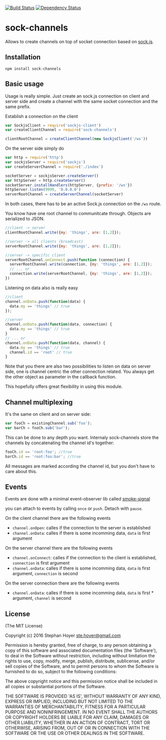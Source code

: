 [![Build Status](https://travis-ci.org/stephanhoyer/sock-channels.png?branch=master)](https://travis-ci.org/model-io/sock-channels)
[![Dependency Status](https://david-dm.org/stephanhoyer/sock-channels.png)](https://david-dm.org/model-io/sock-channels)

sock-channels
=============

Allows to create channels on top of socket connection based on
[sock.js](http://sockjs.org).

Installation
------------

    npm install sock-channels

Basic usage
-----------

Usage is really simple. Just create an sock.js connection on client and server
side and create a channel with the same socket connection and the same prefix.

Establish a connection on the client

```javascript
var SockjsClient = require('sockjs-client')
var createClientChannel = require('sock-channels')

clientRootChannel = createClientChannel(new SockjsClient('/ws'))
```

On the server side simply do

```javascript
var http = require('http')
var sockjsServer = require('sockjs')
var createServerChannel = require('./index')

socketServer = sockjsServer.createServer()
var httpServer = http.createServer()
socketServer.installHandlers(httpServer, {prefix: '/ws'})
httpServer.listen(9999, '0.0.0.0')
serverRootChannel = createServerChannel(socketServer)
```

In both cases, there has to be an active Sock.js connection on the `/ws`
route.

You know have one root channel to communitcate through. Objects are serialized to JSON.

```javascript
//client -> server
clientRootChannel.write({my: 'things', are: [1,2]});

//server -> all clients (broadcast)
serverRootChannel.write({my: 'things', are: [1,2]});

//server -> specific client
serverRootChannel.onConnect.push(function (connection) {
  serverRootChannel.write(connection, {my: 'things', are: [1,2]});
  // ... or
  connection.write(serverRootChannel, {my: 'things', are: [1,2]});
})
```

Listening on data also is really easy

```javascript
//client
channel.onData.push(function(data) {
  data.my == 'things' // true
});

//server
channel.onData.push(function(data, connection) {
  data.my == 'things' // true
}
// ... or
channel.onData.push(function(data, channel) {
  data.my == 'things' // true
  channel.id == 'root' // true
}
```

Note that you there are also two possibilities to listen on data on server side,
one is channel centric the other connection related. You always get the other
object as parameter in the callback function.

This hopefully offers great flexibility in using this module.

Channel multiplexing
--------------------

It's the same on client and on server side:

```javascript
var fooCh = existingChannel.sub('foo');
var barCh = fooCh.sub('bar');
```

This can be done to any depth you want. Internaly sock-channels store the
channels by concatenating the channel id's together:

```javascript
fooCh.id == 'root:foo'; //true
barCh.id == 'root:foo:bar'; //true
```

All messages are marked according the channel id, but you don't have to care
about this.

Events
------

Events are done with a minimal event-observer lib called [smoke-signal](https://github.com/StephanHoyer/smoke-signal)

you can attach to events by calling `once` or `push`. Detach with `pause`.

On the client channel there are the following events

* `channel.onOpen`: calles if the connection to the server is established
* `channel.onData`: calles if there is some incomming data, `data` is first argument

On the server channel there are the following events

* `channel.onConnect`: calles if the connection to the client is established, `connection` is first argument
* `channel.onData`: calles if there is some incomming data, `data` is first argument, `connection` is second

On the server connection there are the following events
* `channel.onData`: calles if there is some incomming data, `data` is first * argument, `channel` is second

License
-------

(The MIT License)

Copyright (c) 2016 Stephan Hoyer <ste.hoyer@gmail.com>

Permission is hereby granted, free of charge, to any person obtaining a copy
of this software and associated documentation files (the 'Software'), to deal
in the Software without restriction, including without limitation the rights
to use, copy, modify, merge, publish, distribute, sublicense, and/or sell
copies of the Software, and to permit persons to whom the Software is
furnished to do so, subject to the following conditions:

The above copyright notice and this permission notice shall be included in all
copies or substantial portions of the Software.

THE SOFTWARE IS PROVIDED 'AS IS', WITHOUT WARRANTY OF ANY KIND, EXPRESS OR
IMPLIED, INCLUDING BUT NOT LIMITED TO THE WARRANTIES OF MERCHANTABILITY,
FITNESS FOR A PARTICULAR PURPOSE AND NONINFRINGEMENT. IN NO EVENT SHALL THE
AUTHORS OR COPYRIGHT HOLDERS BE LIABLE FOR ANY CLAIM, DAMAGES OR OTHER
LIABILITY, WHETHER IN AN ACTION OF CONTRACT, TORT OR OTHERWISE, ARISING FROM,
OUT OF OR IN CONNECTION WITH THE SOFTWARE OR THE USE OR OTHER DEALINGS IN THE
SOFTWARE.
